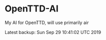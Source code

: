 # OpenTTD-AI
My AI for OpenTTD, will use primarily air

Latest backup: Sun Sep 29 10:41:02 UTC 2019
